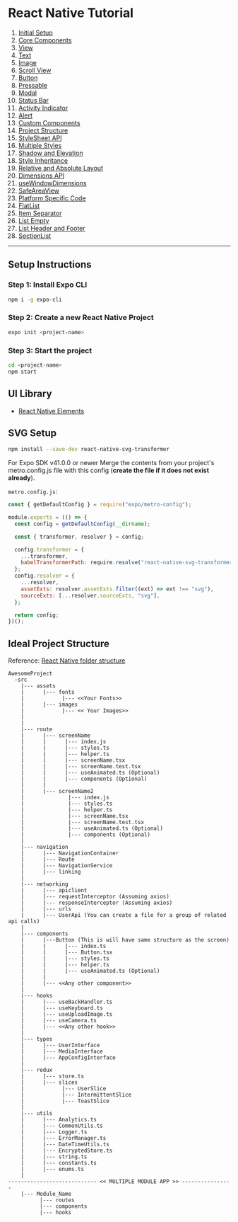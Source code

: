 # React Native Tutorial

1. [Initial Setup](https://github.com/tirthraj07/React-Native/tree/72ee9a1b2e98e5ad93d1afa3ba12a39a632f7e23)
1. [Core Components](https://github.com/tirthraj07/React-Native/tree/cbcf6a5def175ba247744814c27206ff0ae48b29)
1. [View](https://github.com/tirthraj07/React-Native/tree/bac2bffac3cc8e85efe28b039113b88a48736bec)
1. [Text](https://github.com/tirthraj07/React-Native/tree/b924b06778c4475a571ac7aef962e4f56bd8c92f)
1. [Image](https://github.com/tirthraj07/React-Native/tree/2d8433ed34a24ac4ba00fd376e3d91fc04a599a7)
1. [Scroll View](https://github.com/tirthraj07/React-Native/tree/114d1e1ec9d1e2a27890d65b6bb3d284f9ba22e5)
1. [Button](https://github.com/tirthraj07/React-Native/tree/a15f31d87bed11f190d8f4177fcba86d63a113bf)
1. [Pressable](https://github.com/tirthraj07/React-Native/tree/9567c7740eacb8b4d998d026c94971837f9dbe7a)
1. [Modal](https://github.com/tirthraj07/React-Native/tree/52dfdef8cc4a48c956598349c76791c45a753632)
1. [Status Bar](https://github.com/tirthraj07/React-Native/tree/f71be0bb838c40e7adb0d1769eb81d4905997634)
1. [Activity Indicator](https://github.com/tirthraj07/React-Native/tree/782f75d9a2020cf1b91f84096dcd57a5dd0427a8)
1. [Alert](https://github.com/tirthraj07/React-Native/tree/eebda41fc309bd68acef7296403e1f961eefcccb)
1. [Custom Components](https://github.com/tirthraj07/React-Native/tree/0302bbaa5503769b226725e36caa551424f9ceaf)
1. [Project Structure](https://github.com/tirthraj07/React-Native/tree/d9c11c0495f6130faef3b9fbebe808c718813fe1)
1. [StyleSheet API](https://github.com/tirthraj07/React-Native/tree/50f2aabaf6c286da3696eef9e0db92b064626749)
1. [Multiple Styles](https://github.com/tirthraj07/React-Native/tree/86d912b866a48fdc17859d6b8d968fac35fb2409)
1. [Shadow and Elevation](https://github.com/tirthraj07/React-Native/tree/f36c8afdfe5de0ed8f6df8b2264c7315663a2287)
1. [Style Inheritance](https://github.com/tirthraj07/React-Native/tree/b3dd6c183973fa928078023a8b70087a6364dc99)
1. [Relative and Absolute Layout](https://github.com/tirthraj07/React-Native/tree/498c081c0cf7cb0ac0e8d48710e796d0907511cf)
1. [Dimensions API](https://github.com/tirthraj07/React-Native/tree/d196eec62a0cb1f6a9a27a65d21e3c976235e1b3)
1. [useWindowDimensions](https://github.com/tirthraj07/React-Native/tree/6e131f34b0467976596675c5ccd137ffe074d573)
1. [SafeAreaView](https://github.com/tirthraj07/React-Native/tree/e6c3331c4c022c62498504324253fae5f3c38dfa)
1. [Platform Specific Code](https://github.com/tirthraj07/React-Native/tree/4863934be452afcbf6a35d940bc451b4cc0e728e)
1. [FlatList](https://github.com/tirthraj07/React-Native/tree/c982fcf25c1966ea149785952f1667878388ea71)
1. [Item Separator](https://github.com/tirthraj07/React-Native/tree/acab0b5ea19499cbc2c72d74c4556b619f324a97)
1. [List Empty](https://github.com/tirthraj07/React-Native/tree/fc69afc91d006fecb6ab3e000e9c2ddf32700d79)
1. [List Header and Footer](https://github.com/tirthraj07/React-Native/tree/4951a242eabef6f648c134cce6915c6052a76050)
1. [SectionList](https://github.com/tirthraj07/React-Native/tree/14de25a975dca91d3ee22f8c79f017e51a4b10eb)

---

## Setup Instructions

### Step 1: Install Expo CLI

```bash
npm i -g expo-cli
```

### Step 2: Create a new React Native Project

```bash
expo init <project-name>
```

### Step 3: Start the project

```bash
cd <project-name>
npm start
```

## UI Library

- [React Native Elements](https://reactnativeelements.com/docs)

## SVG Setup

```bash
npm install --save-dev react-native-svg-transformer
```

For Expo SDK v41.0.0 or newer
Merge the contents from your project's metro.config.js file with this config (**create the file if it does not exist already**).

`metro.config.js`:

```javascript
const { getDefaultConfig } = require("expo/metro-config");

module.exports = (() => {
  const config = getDefaultConfig(__dirname);

  const { transformer, resolver } = config;

  config.transformer = {
    ...transformer,
    babelTransformerPath: require.resolve("react-native-svg-transformer/expo"),
  };
  config.resolver = {
    ...resolver,
    assetExts: resolver.assetExts.filter((ext) => ext !== "svg"),
    sourceExts: [...resolver.sourceExts, "svg"],
  };

  return config;
})();
```

## Ideal Project Structure

Reference: [React Native folder structure](https://medium.com/@nitishprasad/react-native-folder-structure-e9ceab3150f3)

```
AwesomeProject
  -src
    |--- assets
    |      |--- fonts
    |            |--- <<Your Fonts>>
    |      |--- images
    |            |--- << Your Images>>
    |
    |
    |--- route
    |      |--- screenName
    |      |      |--- index.js
    |      |      |--- styles.ts
    |      |      |--- helper.ts
    |      |      |--- screenName.tsx
    |      |      |--- screenName.test.tsx
    |      |      |--- useAnimated.ts (Optional)
    |      |      |--- components (Optional)
    |      |
    |      |--- screenName2
    |              |--- index.js
    |              |--- styles.ts
    |              |--- helper.ts
    |              |--- screenName.tsx
    |              |--- screenName.test.tsx
    |              |--- useAnimated.ts (Optional)
    |              |--- components (Optional)
    |
    |--- navigation
    |      |--- NavigationContainer
    |      |--- Route
    |      |--- NavigationService
    |      |--- linking
    |
    |--- networking
    |      |--- apiclient
    |      |--- requestInterceptor (Assuming axios)
    |      |--- responseInterceptor (Assuming axios)
    |      |--- urls
    |      |--- UserApi (You can create a file for a group of related api calls)
    |
    |--- components
    |      |---Button (This is will have same structure as the screen)
    |      |      |--- index.ts
    |      |      |--- Button.tsx
    |      |      |--- styles.ts
    |      |      |--- helper.ts
    |      |      |--- useAnimated.ts (Optional)
    |      |
    |      |--- <<Any other component>>
    |
    |--- hooks
    |      |--- useBackHandler.ts
    |      |--- useKeyboard.ts
    |      |--- useUploadImage.ts
    |      |--- useCamera.ts
    |      |--- <<Any other hook>>
    |
    |--- types
    |      |--- UserInterface
    |      |--- MediaInterface
    |      |--- AppConfigInterface
    |
    |--- redux
    |      |--- store.ts
    |      |--- slices
    |            |--- UserSlice
    |            |--- IntermittentSlice
    |            |--- ToastSlice
    |
    |--- utils
    |      |--- Analytics.ts
    |      |--- CommonUtils.ts
    |      |--- Logger.ts
    |      |--- ErrorManager.ts
    |      |--- DateTimeUtils.ts
    |      |--- EncryptedStore.ts
    |      |--- string.ts
    |      |--- constants.ts
    |      |--- enums.ts
    |
---------------------------- << MULTIPLE MODULE APP >> ----------------
    |--- Module_Name
          |--- routes
          |--- components
          |--- hooks
```
